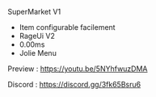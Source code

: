 SuperMarket V1

- Item configurable facilement
- RageUi V2
- 0.00ms
- Jolie Menu

Preview : https://youtu.be/5NYhfwuzDMA

Discord : https://discord.gg/3fk65Bsru6
